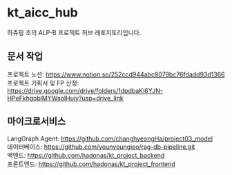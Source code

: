 # kt_aicc_hub
하츄핑 조의 ALP-B 프로젝트 허브 레포지토리입니다.

## 문서 작업
프로젝트 노션: https://www.notion.so/252ccd944abc8079bc76fdadd93d1366  
프로젝트 기획서 및 FP 산정: https://drive.google.com/drive/folders/1dpdbaKi6YJN-HPeFkhgoblMYWsoIHujy?usp=drive_link  

## 마이크로서비스
LangGraph Agent: https://github.com/changhyeongHa/project03_model  
데이터베이스: https://github.com/younyoungieo/rag-db-pipeline.git  
백엔드: https://github.com/hadonas/kt_project_backend  
프론트엔드: https://github.com/hadonas/kt_project_frontend

